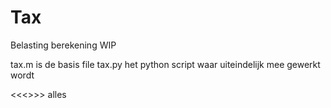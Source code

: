 # Tax
Belasting berekening WIP


tax.m is de basis file
tax.py het python script waar uiteindelijk mee gewerkt wordt


<<<<TODO>>>>
  alles
